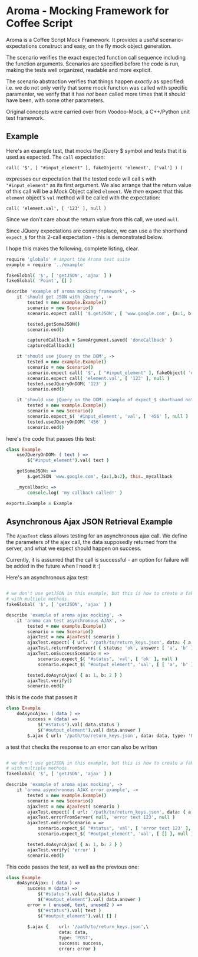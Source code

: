 # Aroma - Mocking Framework for Coffee Script

Aroma is a Coffee Script Mock Framework. It provides a useful scenario-expectations construct and easy, on the fly mock object generation.

The scenario verifies the exact expected function call sequence including the function arguments. Scenarios are specified before the code is run, making the tests well organized, readable and more explicit. 

The scenario abstraction verifies that things happen *exactly* as specified: i.e. we do not only verify that some mock function was called with specific paramenter, we verify that it has *not* been called more times that it should have been, with some other parameters.

Original concepts were carried over from Voodoo-Mock, a C++/Python unit test framework.


## Example
Here's an example test, that mocks the jQuery $ symbol and tests that it is used as expected. 
The `call` expectation: 

	call( '$', [ "#input_element" ], fakeObject( 'element', ['val'] ) )

expresses our expectation that the tested code will call `$` with `"#input_element"` as its first argument. We also arrange that
the return value of this call will be a Mock Object called `element`.
We *then* expect that this `element` object's `val` method will be called with the expectation:

	call( 'element.val', [ '123' ], null )

Since we don't care about the return value from this call, we used `null`.

Since JQuery expectations are commonplace, we can use a the shorthand `expect_$` for this 2-call expectation - this is demonstrated below.
	

I hope this makes the following, complete listing, clear.


```coffeescript
require 'globals' # import the Aroma test suite
example = require '../example'

fakeGlobal( '$', [ 'getJSON', 'ajax' ] )
fakeGlobal( 'Point', [] )

describe 'example of aroma mocking framework', ->
	it 'should get JSON with jQuery', ->
		tested = new example.Example()
		scenario = new Scenario()
		scenario.expect call( '$.getJSON', [ 'www.google.com', {a:1, b:2}, new SaveArgument( 'doneCallback' ) ], null )

		tested.getSomeJSON()
		scenario.end()

		capturedCallback = SaveArgument.saved( 'doneCallback' )
		capturedCallback()

	it 'should use jQuery on the DOM', ->
		tested = new example.Example()
		scenario = new Scenario()
		scenario.expect call( '$', [ "#input_element" ], fakeObject( 'element', ['val'] ) )
		scenario.expect call( 'element.val', [ '123' ], null )
		tested.useJQueryOnDOM( '123' )
		scenario.end()

	it 'should use jQuery on the DOM: example of expect_$ shorthand notation', ->
		tested = new example.Example()
		scenario = new Scenario()
		scenario.expect_$( '#input_element', 'val', [ '456' ], null )
		tested.useJQueryOnDOM( '456' )
		scenario.end()
```

here's the code that passes this test:
```coffeescript
class Example
	useJQueryOnDOM: ( text ) =>
		$("#input_element").val( text )

	getSomeJSON: =>
		$.getJSON 'www.google.com', {a:1,b:2}, this._mycallback

	_mycallback: =>
		console.log( 'my callback called!' )

exports.Example = Example
```

## Asynchronous Ajax JSON Retrieval Example
The `AjaxTest` class allows testing for an asynchronous ajax call. We define
the parameters of the ajax call, the data supposedly returned from the server,
and what we expect should happen on success.

Currently, it is assumed that the call is successful - an option for failure
will be added in the future when I need it :)

Here's an asynchronous ajax test:

```coffeescript

# we don't use getJSON in this example, but this is how to create a fake object
# with multiple methods.
fakeGlobal( '$', [ 'getJSON', 'ajax' ] )

describe 'example of aroma ajax mocking', ->
	it 'aroma can test asynchronous AJAX', ->
		tested = new example.Example()
		scenario = new Scenario()
		ajaxTest = new AjaxTest( scenario )
		ajaxTest.expect( { url: '/path/to/return_keys.json', data: { a: 1, b: 2 }, type: 'POST' } )
		ajaxTest.returnFromServer( { status: 'ok', answer: [ 'a', 'b' ] } )
		ajaxTest.onSuccessScenario = =>
			scenario.expect_$( "#status", 'val', [ 'ok' ], null )
			scenario.expect_$( "#output_element", 'val', [ [ 'a', 'b' ] ], null )

		tested.doAsyncAjax( { a: 1, b: 2 } )
		ajaxTest.verify()
		scenario.end()
```

this is the code that passes it

```coffeescript
class Example
	doAsyncAjax: ( data ) =>
		success = (data) =>
			$("#status").val( data.status )
			$("#output_element").val( data.answer )
		$.ajax { url: '/path/to/return_keys.json', data: data, type: 'POST', success: success }
```

a test that checks the response to an error can also be written


```coffeescript

# we don't use getJSON in this example, but this is how to create a fake object
# with multiple methods.
fakeGlobal( '$', [ 'getJSON', 'ajax' ] )

describe 'example of aroma ajax mocking', ->
	it 'aroma asynchronous AJAX error example', ->
		tested = new example.Example()
		scenario = new Scenario()
		ajaxTest = new AjaxTest( scenario )
		ajaxTest.expect( { url: '/path/to/return_keys.json', data: { a: 1, b: 2 }, type: 'POST' } )
		ajaxTest.errorFromServer( null, 'error text 123', null )
		ajaxTest.onErrorScenario = =>
			scenario.expect_$( "#status", 'val', [ 'error text 123' ], null )
			scenario.expect_$( "#output_element", 'val', [ [] ], null )

		tested.doAsyncAjax( { a: 1, b: 2 } )
		ajaxTest.verify( 'error' )
		scenario.end()
```

This code passes the test, as well as the previous one:

```coffeescript
class Example
	doAsyncAjax: ( data ) =>
		success = (data) =>
			$("#status").val( data.status )
			$("#output_element").val( data.answer )
		error = ( unused, text, unused2 ) =>
			$("#status").val( text )
			$("#output_element").val( [] )
			
		$.ajax { 	url: '/path/to/return_keys.json',\
					data: data,
					type: 'POST',
					success: success,
					error: error }
```
